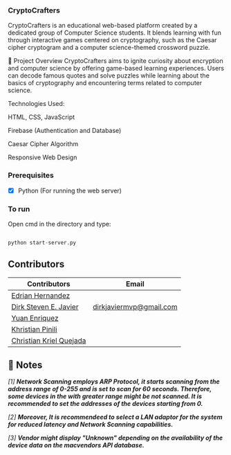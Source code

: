 ### CryptoCrafters
CryptoCrafters is an educational web-based platform created by a dedicated group of Computer Science students. It blends learning with fun through interactive games centered on cryptography, such as the Caesar cipher cryptogram and a computer science-themed crossword puzzle.

📌 Project Overview
CryptoCrafters aims to ignite curiosity about encryption and computer science by offering game-based learning experiences. Users can decode famous quotes and solve puzzles while learning about the basics of cryptography and encountering terms related to computer science.

Technologies Used:

HTML, CSS, JavaScript

Firebase (Authentication and Database)

Caesar Cipher Algorithm

Responsive Web Design

### Prerequisites

- [x] Python (For running the web server) <br>

### To run

Open cmd in the directory and type: 

```python 

python start-server.py

```

##  Contributors </a> <br>

| Contributors | Email  |
| --- | --- |
| <a href = "https://github.com/EdrianHernandez">Edrian Hernandez</a> |  |  | |
| <a href = "https://github.com/m-ciavel"> Dirk Steven E. Javier </a>|  dirkjaviermvp@gmail.com |  |  |
| <a href = "https://github.com/yuanenriquez"> Yuan Enriquez </a>| | |  |
| <a href = "https://github.com/chosenvision"> Khristian Pinili </a>|  |  |  |
| <a href = "https://github.com/kary3l"> Christian Kriel Quejada </a>| |  |  |



##  <a id = "notes"> 📝 Notes </a><br>
<em>

[1] <b>Network Scanning employs ARP Protocol, it starts scanning from the address range of 0-255 and is set to scan for 60 seconds. Therefore, some devices in the with greater range might be not scanned. It is recommended to set the addresses of the devices starting from 0.  </b>

[2] <b>Moreover, It is recommendeed to select a LAN adaptor for the system for reduced latency and Network Scanning capabilities. </b>

[3] <b>Vendor might display "Unknown" depending on the availability of the device data on the macvendors API database.   </b>

<br><br>
